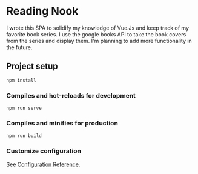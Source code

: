 # Reading Nook

I wrote this SPA to solidify my knowledge of Vue.Js and keep track of my favorite book series. I use the google books API to take the book covers from the series and display them. I'm planning to add more functionality in the future.

## Project setup
```
npm install
```

### Compiles and hot-reloads for development
```
npm run serve
```

### Compiles and minifies for production
```
npm run build
```

### Customize configuration
See [Configuration Reference](https://cli.vuejs.org/config/).
